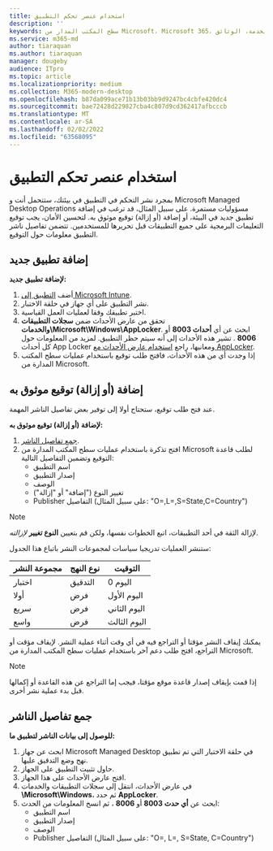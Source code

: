 ```yaml
---
title: استخدام عنصر تحكم التطبيق
description: ''
keywords: سطح المكتب المدار من Microsoft، Microsoft 365، الخدمة، الوثائق
ms.service: m365-md
author: tiaraquan
ms.author: tiaraquan
manager: dougeby
audience: ITpro
ms.topic: article
ms.localizationpriority: medium
ms.collection: M365-modern-desktop
ms.openlocfilehash: b87da099ace71b13b03bb9d9247bc4cbfe420dc4
ms.sourcegitcommit: bae72428d229827cba4c807d9cd362417afbcccb
ms.translationtype: MT
ms.contentlocale: ar-SA
ms.lasthandoff: 02/02/2022
ms.locfileid: "63568095"
---
```

# <a name="work-with-app-control"></a>استخدام عنصر تحكم التطبيق

بمجرد نشر التحكم في التطبيق في بيئتك، ستتحمل أنت و Microsoft Managed Desktop Operations مسؤوليات مستمرة. على سبيل المثال، قد ترغب في إضافة تطبيق جديد في البيئة، أو إضافة (أو إزالة) توقيع موثوق به. لتحسين الأمان، يجب توقيع التعليمات البرمجية على جميع التطبيقات قبل تحريرها للمستخدمين. تتضمن تفاصيل ناشر التطبيق معلومات حول التوقيع.

## <a name="add-a-new-app"></a>إضافة تطبيق جديد

**لإضافة تطبيق جديد:**

1. أضف [التطبيق إلى Microsoft Intune](/mem/intune/apps/apps-win32-app-management).
1. نشر التطبيق على أي جهاز في حلقة الاختبار.
1. اختبر تطبيقك وفقا لعمليات العمل القياسية.
1. تحقق من عارض الأحداث ضمن **سجلات التطبيقات والخدمات\Microsoft\Windows\AppLocker**. ابحث عن أي **أحداث 8003** أو **8006** . تشير هذه الأحداث إلى أنه سيتم حظر التطبيق. لمزيد من المعلومات حول كل أحداث App Locker ومعانيها، راجع [استخدام عارض الأحداث مع AppLocker](/windows/security/threat-protection/windows-defender-application-control/applocker/using-event-viewer-with-applocker).
1. إذا وجدت أي من هذه الأحداث، فافتح طلب توقيع باستخدام عمليات سطح المكتب المدارة من Microsoft.

## <a name="add-or-remove-a-trusted-signer"></a>إضافة (أو إزالة) توقيع موثوق به

عند فتح طلب توقيع، ستحتاج أولا إلى توفير بعض تفاصيل الناشر المهمة.

**لإضافة (أو إزالة) توقيع موثوق به:**

1. [جمع تفاصيل الناشر](#gather-publisher-details).
1. افتح تذكرة باستخدام عمليات سطح المكتب المدارة من Microsoft لطلب قاعدة التوقيع وتضمين التفاصيل التالية:  
    - اسم التطبيق
    - إصدار التطبيق
    - الوصف
    - تغيير النوع ("إضافة" أو "إزالة")  
    - Publisher التفاصيل (على سبيل المثال: "O=<publisher name>,L=<location>,S=State,C=Country")

> [!NOTE]
> لإزالة الثقة في أحد التطبيقات، اتبع الخطوات نفسها، ولكن قم بتعيين **النوع تغيير** *لإزالته*.

ستنشر العمليات تدريجيا سياسات لمجموعات النشر باتباع هذا الجدول:

|مجموعة النشر  |نوع النهج  |التوقيت  |
|---------|---------|---------|
|اختبار     |  التدقيق       |  اليوم 0       |
|أولا     | فرض        | اليوم الأول        |
|سريع     | فرض        |  اليوم الثاني       |
|واسع     | فرض        |  اليوم الثالث       |

يمكنك إيقاف النشر مؤقتا أو التراجع فيه في أي وقت أثناء عملية النشر. لإيقاف مؤقت أو التراجع، افتح طلب دعم آخر باستخدام عمليات سطح المكتب المدارة من Microsoft.

> [!NOTE]
> إذا قمت بإيقاف إصدار قاعدة موقع مؤقتا، فيجب إما التراجع عن هذه القاعدة أو إكمالها قبل بدء عملية نشر أخرى.

## <a name="gather-publisher-details"></a>جمع تفاصيل الناشر

**للوصول إلى بيانات الناشر لتطبيق ما:**

1. ابحث عن جهاز Microsoft Managed Desktop في حلقة الاختبار التي تم تطبيق نهج وضع التدقيق عليها.
1. حاول تثبيت التطبيق على الجهاز.
1. افتح عارض الأحداث على هذا الجهاز.
1. في عارض الأحداث، انتقل إلى سجلات التطبيقات والخدمات **\Microsoft\Windows**، ثم حدد **AppLocker**.
1. ابحث عن **أي حدث 8003** أو **8006** ، ثم انسخ المعلومات من الحدث:
    - اسم التطبيق
    - إصدار التطبيق
    - الوصف
    - Publisher التفاصيل (على سبيل المثال: "O=<publisher name>, L=<location>, S=State, C=Country")
